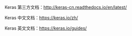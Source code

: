 Keras 第三方文档：http://keras-cn.readthedocs.io/en/latest/

Keras 中文文档：https://keras.io/zh/

Keras 英文文档：https://keras.io/guides/

